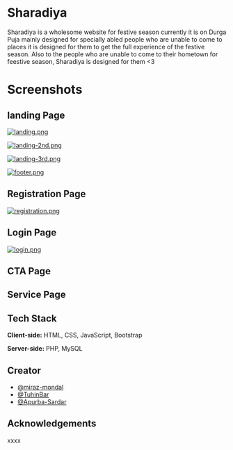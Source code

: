 # Sharadiya
Sharadiya is a wholesome website for festive season currently it is on Durga Puja mainly designed for specially abled people who are unable to come to places it is designed for them to get the full experience of the festive season. Also to the people who are unable to come to their hometown for feestive season, Sharadiya is designed for them <3

# Screenshots
## landing Page ##
[![landing.png](https://i.postimg.cc/ZRqPF5P6/landing.png)](https://postimg.cc/06LJ9xBN)

[![landing-2nd.png](https://i.postimg.cc/rwPrW2yP/landing-2nd.png)](https://postimg.cc/SncRF5M6)

[![landing-3rd.png](https://i.postimg.cc/vH1MBJjB/landing-3rd.png)](https://postimg.cc/YhwTDstK)

[![footer.png](https://i.postimg.cc/bvPjmsvD/footer.png)](https://postimg.cc/pms7TVzR)

## Registration Page ##
[![registration.png](https://i.postimg.cc/Qt9Gt54z/registration.png)](https://postimg.cc/WFvfYDPm)

## Login Page ##
[![login.png](https://i.postimg.cc/rpRQRJT5/login.png)](https://postimg.cc/7CDgpSfL)

## CTA Page ##


## Service Page ##



## Tech Stack

**Client-side:** HTML, CSS, JavaScript, Bootstrap 

**Server-side:** PHP, MySQL


## Creator

- [@miraz-mondal](https://github.com/miraz-mondal)
- [@TuhinBar](https://github.com/TuhinBar)
- [@Apurba-Sardar](https://github.com/Apurba-Sardar)


## Acknowledgements

xxxx
